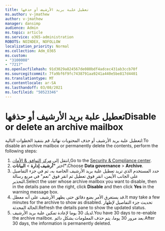```yaml
---
title: تعطيل علبة بريد الأرشيف أو حذفها
ms.author: v-jmathew
author: v-jmathew
manager: dansimp
audience: Admin
ms.topic: article
ms.service: o365-administration
ROBOTS: NOINDEX, NOFOLLOW
localization_priority: Normal
ms.collection: Adm_O365
ms.custom:
- "3100008"
- "7217"
ms.openlocfilehash: 91d3029a824567de080bdf4adcec431ab3ccb70f
ms.sourcegitcommit: 7fa9bf6f9fc7438791aa9241a440e5be817d4401
ms.translationtype: MT
ms.contentlocale: ar-SA
ms.lasthandoff: 03/08/2021
ms.locfileid: "50523346"
---
```

# <a name="disable-or-delete-an-archive-mailbox"></a><span data-ttu-id="15f25-102">تعطيل علبة بريد الأرشيف أو حذفها</span><span class="sxs-lookup"><span data-stu-id="15f25-102">Disable or delete an archive mailbox</span></span>

<span data-ttu-id="15f25-103">لتعطيل علبة بريد الأرشيف أو حذف المحتويات نهائيا، قم بتنفيذ الخطوات التالية:</span><span class="sxs-lookup"><span data-stu-id="15f25-103">To disable an archive mailbox or permanently delete the contents, perform the following steps:</span></span>

1. <span data-ttu-id="15f25-104">انتقل إلى [مركز التوافق & الأمان.]( https://go.microsoft.com/fwlink/p/?linkid=2077143)</span><span class="sxs-lookup"><span data-stu-id="15f25-104">Go to the [Security & Compliance center]( https://go.microsoft.com/fwlink/p/?linkid=2077143).</span></span>
2. <span data-ttu-id="15f25-105">اختر **"أرشيف إدارة**  >  **البيانات".**</span><span class="sxs-lookup"><span data-stu-id="15f25-105">Choose **Data governance** > **Archive**.</span></span>
3. <span data-ttu-id="15f25-106">حدد المستخدم الذي تريد تعطيل علبة بريد الأرشيف الخاصة به، ثم  في جزء  التفاصيل على الجانب الأيمن، انقر فوق تعطيل ثم انقر فوق "نعم" في مربع رسالة التحذير.</span><span class="sxs-lookup"><span data-stu-id="15f25-106">Select the user whose archive mailbox you want to disable, then in the details pane on the right, click **Disable** and then click **Yes** in the warning message box.</span></span>
4. <span data-ttu-id="15f25-107">قد يستغرق الأمر بضع دقائق حتى يظهر الأرشيف على أنه معطل.</span><span class="sxs-lookup"><span data-stu-id="15f25-107">It may take a few minutes for the archive to show as disabled.</span></span> <span data-ttu-id="15f25-108">تحديث جزء التفاصيل لإظهار الحالة المحدثة.</span><span class="sxs-lookup"><span data-stu-id="15f25-108">Refresh the details pane to show the updated status.</span></span>
5. <span data-ttu-id="15f25-109">لديك 30 يوما لإعادة تمكين علبة بريد الأرشيف.</span><span class="sxs-lookup"><span data-stu-id="15f25-109">You have 30 days to re-enable the archive mailbox.</span></span> <span data-ttu-id="15f25-110">بعد مرور 30 يوما، يتم حذف المعلومات بشكل دائم.</span><span class="sxs-lookup"><span data-stu-id="15f25-110">After 30 days, the information is permanently deleted.</span></span>
